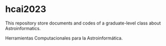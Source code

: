 # hcai2023
This repository store documents and codes of a graduate-level class about Astroinformatics.

Herramientas Computacionales para la Astroinformática.
